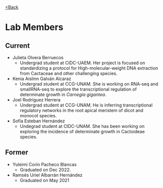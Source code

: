 [<Back](https://rodalg.github.io)

# Lab Members

## Current
- Julieta Olvera Berruecos
  - Undergrad student at CIDC-UAEM. Her project is focused on standardizing a protocol for High-molecular-weight DNA extraction from Cactaceae and other challenging species.
- Kenia Aislinn Galván Alcaraz
  - Undergrad student at CCG-UNAM. She is working on RNA-seq and smallRNA-seq to explore the transcriptional regulation of determinate growth in _Carnegia gigantea_.
- Joel Rodríguez Herrera
  - Undergrad student at CCG-UNAM. He is inferring transcriptional regulatory networks in the root apical meristem of dicot and monocot species.
- Sofía Esteban Hernández
  - Undegrad student at CIDC-UNAM. She has been working on exploring the incidence of determinate growth in Cactoideae species.

## Former
* Yuleimi Corín Pacheco Blancas
    * Graduated on Dec 2022.
* Ramsés Uriel Albarrán Hernández
    * Graduated on May 2021
